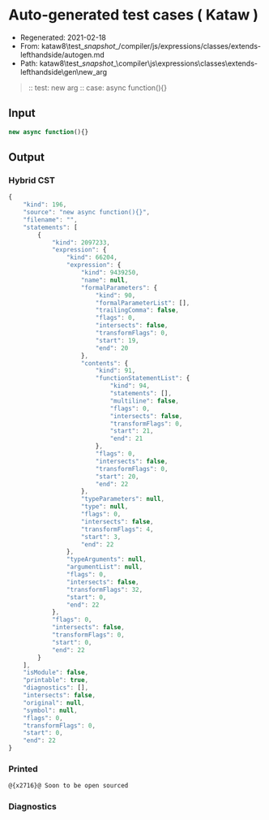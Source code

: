 # Auto-generated test cases ( Kataw )
- Regenerated: 2021-02-18
- From: kataw8\test\__snapshot__/compiler/js/expressions/classes/extends-lefthandside/autogen.md
- Path: kataw8\test\__snapshot__\compiler\js\expressions\classes\extends-lefthandside\gen\new_arg
> :: test: new arg
> :: case: async function(){}
## Input

`````js
new async function(){}
`````

## Output

### Hybrid CST


```javascript
{
    "kind": 196,
    "source": "new async function(){}",
    "filename": "",
    "statements": [
        {
            "kind": 2097233,
            "expression": {
                "kind": 66204,
                "expression": {
                    "kind": 9439250,
                    "name": null,
                    "formalParameters": {
                        "kind": 90,
                        "formalParameterList": [],
                        "trailingComma": false,
                        "flags": 0,
                        "intersects": false,
                        "transformFlags": 0,
                        "start": 19,
                        "end": 20
                    },
                    "contents": {
                        "kind": 91,
                        "functionStatementList": {
                            "kind": 94,
                            "statements": [],
                            "multiline": false,
                            "flags": 0,
                            "intersects": false,
                            "transformFlags": 0,
                            "start": 21,
                            "end": 21
                        },
                        "flags": 0,
                        "intersects": false,
                        "transformFlags": 0,
                        "start": 20,
                        "end": 22
                    },
                    "typeParameters": null,
                    "type": null,
                    "flags": 0,
                    "intersects": false,
                    "transformFlags": 4,
                    "start": 3,
                    "end": 22
                },
                "typeArguments": null,
                "argumentList": null,
                "flags": 0,
                "intersects": false,
                "transformFlags": 32,
                "start": 0,
                "end": 22
            },
            "flags": 0,
            "intersects": false,
            "transformFlags": 0,
            "start": 0,
            "end": 22
        }
    ],
    "isModule": false,
    "printable": true,
    "diagnostics": [],
    "intersects": false,
    "original": null,
    "symbol": null,
    "flags": 0,
    "transformFlags": 0,
    "start": 0,
    "end": 22
}
```

  
### Printed


```javascript
@{x2716}@ Soon to be open sourced
```

  
### Diagnostics


```javascript

```

